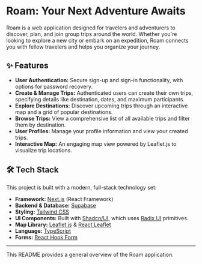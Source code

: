 # Roam: Your Next Adventure Awaits

Roam is a web application designed for travelers and adventurers to discover, plan, and join group trips around the world. Whether you're looking to explore a new city or embark on an expedition, Roam connects you with fellow travelers and helps you organize your journey.

## ✨ Features

- **User Authentication:** Secure sign-up and sign-in functionality, with options for password recovery.
- **Create & Manage Trips:** Authenticated users can create their own trips, specifying details like destination, dates, and maximum participants.
- **Explore Destinations:** Discover upcoming trips through an interactive map and a grid of popular destinations.
- **Browse Trips:** View a comprehensive list of all available trips and filter them by destination.
- **User Profiles:** Manage your profile information and view your created trips.
- **Interactive Map:** An engaging map view powered by Leaflet.js to visualize trip locations.

## 🛠️ Tech Stack

This project is built with a modern, full-stack technology set:

- **Framework:** [Next.js](https://nextjs.org/) (React Framework)
- **Backend & Database:** [Supabase](https://supabase.io/)
- **Styling:** [Tailwind CSS](https://tailwindcss.com/)
- **UI Components:** Built with [Shadcn/UI](https://ui.shadcn.com/), which uses [Radix UI](https://www.radix-ui.com/) primitives.
- **Map Library:** [Leaflet.js](https://leafletjs.com/) & [React Leaflet](https://react-leaflet.js.org/)
- **Language:** [TypeScript](https://www.typescriptlang.org/)
- **Forms:** [React Hook Form](https://react-hook-form.com/)

---

This README provides a general overview of the Roam application.

